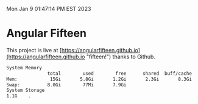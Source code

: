 Mon Jan  9 01:47:14 PM EST 2023

# Angular Fifteen


This project is live at [https://angularfifteen.github.io](https://angularfifteen.github.io "fifteen!") thanks to Github.

```bash
System Memory
               total        used        free      shared  buff/cache   available
Mem:            15Gi       5.8Gi       1.2Gi       2.3Gi       8.3Gi       6.9Gi
Swap:          8.0Gi        77Mi       7.9Gi
System Storage
1.1G	.
